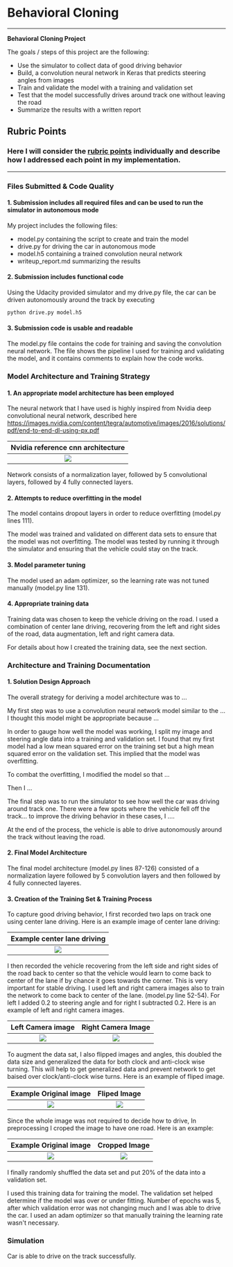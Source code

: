 # **Behavioral Cloning** 

---

**Behavioral Cloning Project**

The goals / steps of this project are the following:
* Use the simulator to collect data of good driving behavior
* Build, a convolution neural network in Keras that predicts steering angles from images
* Train and validate the model with a training and validation set
* Test that the model successfully drives around track one without leaving the road
* Summarize the results with a written report

## Rubric Points
### Here I will consider the [rubric points](https://review.udacity.com/#!/rubrics/432/view) individually and describe how I addressed each point in my implementation.  

---
### Files Submitted & Code Quality

#### 1. Submission includes all required files and can be used to run the simulator in autonomous mode

My project includes the following files:
* model.py containing the script to create and train the model
* drive.py for driving the car in autonomous mode
* model.h5 containing a trained convolution neural network 
* writeup_report.md summarizing the results

#### 2. Submission includes functional code
Using the Udacity provided simulator and my drive.py file, the car can be driven autonomously around the track by executing 
```sh
python drive.py model.h5
```

#### 3. Submission code is usable and readable

The model.py file contains the code for training and saving the convolution neural network. The file shows the pipeline I used for training and validating the model, and it contains comments to explain how the code works.

### Model Architecture and Training Strategy

#### 1. An appropriate model architecture has been employed

The neural network that I have used is highly inspired from Nvidia deep convolutional neural network, described here https://images.nvidia.com/content/tegra/automotive/images/2016/solutions/pdf/end-to-end-dl-using-px.pdf

Nvidia reference cnn architecture                                     |
:-------------------------------------------------------------------: |
![](./examples/cnn-architecture-624x890.png)                          |

Network consists of a normalization layer, followed by 5 convolutional layers, followed by 4 fully connected layers.

#### 2. Attempts to reduce overfitting in the model

The model contains dropout layers in order to reduce overfitting (model.py lines 111). 

The model was trained and validated on different data sets to ensure that the model was not overfitting. The model was tested by running it through the simulator and ensuring that the vehicle could stay on the track.

#### 3. Model parameter tuning

The model used an adam optimizer, so the learning rate was not tuned manually (model.py line 131).

#### 4. Appropriate training data

Training data was chosen to keep the vehicle driving on the road. I used a combination of center lane driving, recovering from the left and right sides of the road, data augmentation, left and right camera data.

For details about how I created the training data, see the next section.

### Architecture and Training Documentation

#### 1. Solution Design Approach

The overall strategy for deriving a model architecture was to ...

My first step was to use a convolution neural network model similar to the ... I thought this model might be appropriate because ...

In order to gauge how well the model was working, I split my image and steering angle data into a training and validation set. I found that my first model had a low mean squared error on the training set but a high mean squared error on the validation set. This implied that the model was overfitting. 

To combat the overfitting, I modified the model so that ...

Then I ... 

The final step was to run the simulator to see how well the car was driving around track one. There were a few spots where the vehicle fell off the track... to improve the driving behavior in these cases, I ....

At the end of the process, the vehicle is able to drive autonomously around the track without leaving the road.

#### 2. Final Model Architecture

The final model architecture (model.py lines 87-126) consisted of a normalization layere followed by 5 convolution layers and then followed by 4 fully connected layeres.

#### 3. Creation of the Training Set & Training Process

To capture good driving behavior, I first recorded two laps on track one using center lane driving. Here is an example image of center lane driving:

Example center lane driving                                     |
:-------------------------------------------------------------: |
![](./examples/center_original.png)                             |


I then recorded the vehicle recovering from the left side and right sides of the road back to center so that the vehicle would learn to come back to center of the lane if by chance it goes towards the corner. This is very important for stable driving. I used left and right camera images also to train the network to come back to center of the lane. (model.py line 52-54). For left I added 0.2 to steering angle and for right I subtracted 0.2. Here is an example of left and right camera images.

Left Camera image                                           | Right Camera Image                        
:----------------------------------------------------------:|:-------------------------------------------------------:
![](./examples/left_camera_image.png)                       |![](./examples/right_camera_image.png)


To augment the data sat, I also flipped images and angles, this doubled the data size and generalized the data for both clock and anti-clock wise turning. This will help to get generalized data and prevent network to get baised over clock/anti-clock wise turns. Here is an example of fliped image.

Example Original image                                     | Fliped Image                        
:---------------------------------------------------------:|:-------------------------------------------------------:
![](./examples/center_original.png)                        |![](./examples/center_fliped_image.png)


Since the whole image was not required to decide how to drive, In preprocessing I croped the image to have one road. Here is an example:

Example Original image                                     | Cropped Image                        
:---------------------------------------------------------:|:-------------------------------------------------------:
![](./examples/center_original.png)                        |![](./examples/cropped_image.png)


I finally randomly shuffled the data set and put 20% of the data into a validation set. 

I used this training data for training the model. The validation set helped determine if the model was over or under fitting. Number of epochs was 5, after which validation error was not changing much and I was able to drive the car. I used an adam optimizer so that manually training the learning rate wasn't necessary.


### Simulation
Car is able to drive on the track successfully.
